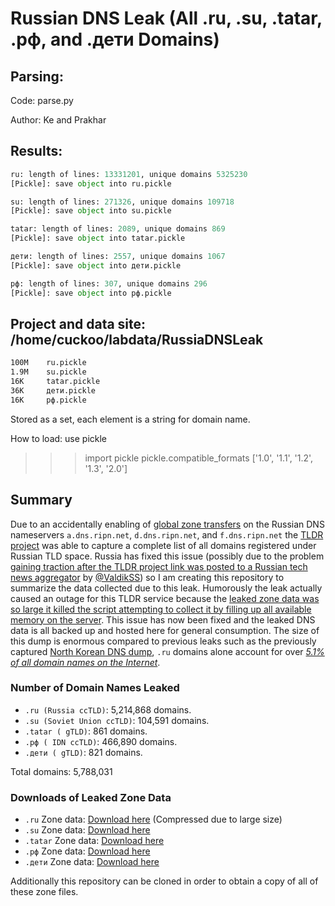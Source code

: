
# Russian DNS Leak (All .ru, .su, .tatar, .рф, and .дети Domains) 


## Parsing: 

Code: parse.py

Author: Ke and Prakhar

## Results:

```python 
ru: length of lines: 13331201, unique domains 5325230
[Pickle]: save object into ru.pickle

su: length of lines: 271326, unique domains 109718
[Pickle]: save object into su.pickle

tatar: length of lines: 2089, unique domains 869
[Pickle]: save object into tatar.pickle

дети: length of lines: 2557, unique domains 1067
[Pickle]: save object into дети.pickle

рф: length of lines: 307, unique domains 296
[Pickle]: save object into рф.pickle
```

## Project and data site: /home/cuckoo/labdata/RussiaDNSLeak

```bash
100M	ru.pickle
1.9M	su.pickle
16K     tatar.pickle
36K     дети.pickle
16K     рф.pickle
```

Stored as a set, each element is a string for domain name.

How to load: use pickle
>>> import pickle
>>> pickle.compatible_formats
['1.0', '1.1', '1.2', '1.3', '2.0']


## Summary
Due to an accidentally enabling of [global zone transfers](https://en.wikipedia.org/wiki/DNS_zone_transfer) on the Russian DNS nameservers `a.dns.ripn.net`, `d.dns.ripn.net`, and `f.dns.ripn.net` the [TLDR project](https://github.com/mandatoryprogrammer/TLDR) was able to capture a complete list of all domains registered under Russian TLD space. Russia has fixed this issue (possibly due to the problem [gaining traction after the TLDR project link was  posted to a Russian tech news aggregator](https://habrahabr.ru/post/331144/) by [@ValdikSS](https://twitter.com/ValdikSS)) so I am creating this repository to summarize the data collected due to this leak. Humorously the leak actually caused an outage for this TLDR service because the [leaked zone data was so large it killed the script attempting to collect it by filling up all available memory on the server](https://github.com/mandatoryprogrammer/TLDR/issues/11#issuecomment-309254675). This issue has now been fixed and the leaked DNS data is all backed up and hosted here for general consumption. The size of this dump is enormous compared to previous leaks such as the previously captured [North Korean DNS dump](https://github.com/mandatoryprogrammer/NorthKoreaDNSLeak), `.ru` domains alone account for over *[5.1% of all domain names on the Internet](https://w3techs.com/technologies/overview/top_level_domain/all)*.

### Number of Domain Names Leaked
* `.ru (Russia ccTLD)`: 5,214,868 domains.
* `.su (Soviet Union ccTLD)`: 104,591 domains.
* `.tatar ( gTLD)`: 861 domains.
* `.рф ( IDN ccTLD)`: 466,890 domains.
* `.дети ( gTLD)`: 821 domains.

Total domains: 5,788,031

### Downloads of Leaked Zone Data
* `.ru` Zone data: [Download here](https://github.com/mandatoryprogrammer/TLDR/blob/e04bef94efbf546760888b7608fee10e6639aede/archives/ru/a.dns.ripn.net.zone.gz?raw=true) (Compressed due to large size)
* `.su` Zone data: [Download here](https://raw.githubusercontent.com/mandatoryprogrammer/TLDR/e04bef94efbf546760888b7608fee10e6639aede/archives/su/a.dns.ripn.net.zone)
* `.tatar` Zone data: [Download here](https://raw.githubusercontent.com/mandatoryprogrammer/TLDR/e04bef94efbf546760888b7608fee10e6639aede/archives/tatar/a.dns.ripn.net.zone)
* `.рф` Zone data: [Download here](https://github.com/mandatoryprogrammer/TLDR/blob/e04bef94efbf546760888b7608fee10e6639aede/archives/xn--p1ai/a.dns.ripn.net.zone.gz?raw=true)
* `.дети` Zone data: [Download here](https://raw.githubusercontent.com/mandatoryprogrammer/TLDR/e04bef94efbf546760888b7608fee10e6639aede/archives/xn--d1acj3b/a.dns.ripn.net.zone)

Additionally this repository can be cloned in order to obtain a copy of all of these zone files.